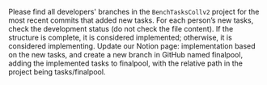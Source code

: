 Please find all developers' branches in the `BenchTasksCollv2` project for the most recent commits that added new tasks. For each person’s new tasks, check the development status (do not check the file content). If the structure is complete, it is considered implemented; otherwise, it is considered implementing. Update our Notion page: implementation based on the new tasks, and create a new branch in GitHub named finalpool, adding the implemented tasks to finalpool, with the relative path in the project being tasks/finalpool.